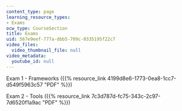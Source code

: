 ```yaml
---
content_type: page
learning_resource_types:
- Exams
ocw_type: CourseSection
title: Exams
uid: 567e9eef-777a-dbb5-709c-0335195f22c7
video_files:
  video_thumbnail_file: null
video_metadata:
  youtube_id: null
---
```


Exam 1 - Frameworks ({{% resource_link 4199d8e6-1773-0ea8-1cc7-d549f5963c57 "PDF" %}})

Exam 2 - Tools ({{% resource_link 7c3d787d-fc75-343c-2c97-7d6520f1a9ac "PDF" %}})
